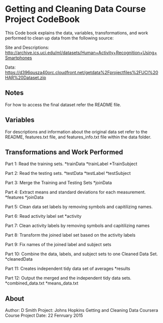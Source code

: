 Getting and Cleaning Data Course Project CodeBook
=================================================


This Code book explains the data, variables, transformations, and work performed to clean up data from the following source:

Site and Descriptions: http://archive.ics.uci.edu/ml/datasets/Human+Activity+Recognition+Using+Smartphones 

Data: https://d396qusza40orc.cloudfront.net/getdata%2Fprojectfiles%2FUCI%20HAR%20Dataset.zip

Notes
-----
For how to access the final dataset refer the README file.


Variables
---------
For descriptions and information about the original data set refer to the README, features.txt file, and features_info.txt file within the data folder.


Transformations and Work Performed
-------------------------

Part 1: Read the training sets.
*trainData 
*trainLabel
*TrainSubject

Part 2: Read the testing sets.
*testData
*testLabel
*testSubject

Part 3: Merge the Training and Testing Sets
*joinData

Part 4: Extract means and standard deviations for each measurement.
*features
*joinData

Part 5: Clean data set labels by removing symbols and capitilizing names.

Part 6: Read activity label set
*activity

Part 7: Clean activity labels by removing symbols and capitilizing names

Part 8: Transform the joined label set based on the activity labels

Part 9: Fix names of the joined label and subject sets

Part 10: Combine the data, labels, and subject sets to one Cleaned Data Set.
*cleanedData

Part 11: Creates independent tidy data set of averages
*results

Part 12: Output the merged  and the independent tidy data sets. 
*combined_data.txt 
*means_data.txt


About
---------------
Author: D Smith
Project: Johns Hopkins Getting and Cleaning Data Coursera Course Project
Date: 22 Fenruary 2015